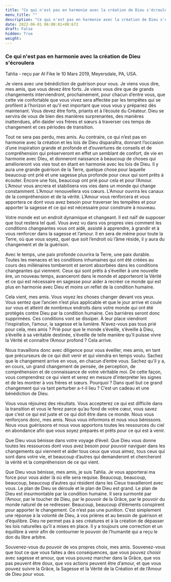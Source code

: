 ```yaml
---
title: "Ce qui n'est pas en harmonie avec la création de Dieu s'écroulera"
menu_title: ""
description: "Ce qui n'est pas en harmonie avec la création de Dieu s'écroulera"
date: 2022-06-01 06:00:01+00:672
draft: False
hidden: True
weight:
---
```

### Ce qui n'est pas en harmonie avec la création de Dieu s'écroulera

Tahlia - reçu par Al Fike le 10 Mars 2019, Meyersdale, PA, USA.

Je viens avec une bénédiction de guérison pour vous. Je viens vous dire, mes amis, que vous devez être forts. Je viens vous dire que de grands changements interviendront, prochainement, pour chacun d’entre vous, que cette vie confortable que vous vivez sera affectée par les tempêtes qui se profilent à l’horizon et qu’il est important que vous vous y prépariez dès maintenant. Vous devez être forts, priants et à l’écoute du Créateur. Dieu se servira de vous de bien des manières surprenantes, des manières inattendues, afin daider vos frères et sœurs à traverser ces temps de changement et ces périodes de transition.

Tout ne sera pas perdu, mes amis. Au contraire, ce qui n’est pas en harmonie avec la création et les lois de Dieu disparaîtra, donnant l’occasion d’une inspiration grande et profonde et d’ouvertures de conseils et de compréhension qui préserveront en effet un semblant de confort, de vie en harmonie avec Dieu, et donneront naissance à beaucoup de choses qui amélioreront vos vies tout en étant en harmonie avec les lois de Dieu. Il y aura une grande guérison de la Terre, quelque chose pour laquelle beaucoup ont prié et une sagesse plus profonde pour ceux qui sont prêts à écouter. Encore une fois, beaucoup ont prié pour cela et pour l’Amour. L’Amour vous ancrera et stabilisera vos vies dans un monde qui change constamment. L’Amour renouvellera vos cœurs. L’Amour ouvrira les canaux de la compréhension et de la vérité. L’Amour vous renforcera et vous apportera ce dont vous avez besoin pour traverser les tempêtes et pour apporter la sagesse et ce qui est nécessaire pour construire à nouveau.

Votre monde est un endroit dynamique et changeant. Il est naïf de supposer que tout restera tel quel. Vous avez vu dans vos propres vies comment les conditions changeantes vous ont aidé, assisté à apprendre, à grandir et à vous renforcer dans la sagesse et l’amour. Il en sera de même pour toute la Terre, où que vous soyez, quel que soit l’endroit où l’âme réside, il y aura du changement et de la guérison.

Avec le temps, une paix profonde couvrira la Terre, une paix durable. Toutes les menaces et les conditions inhumaines qui ont été créées au cours des millénaires tomberont et seront absorbées dans les conditions changeantes qui viennent. Ceux qui sont prêts à s’éveiller à une nouvelle ère, un nouveau temps, avanceront dans le monde et apporteront la Vérité et ce qui est nécessaire en sagesse pour aider à recréer ce monde qui est plus en harmonie avec Dieu et moins un reflet de la condition humaine.

Cela vient, mes amis. Vous voyez les choses changer devant vos yeux. Vous sentez que l’ancien n’est plus applicable et que le jour arrive et coule sur vous et atteint de nombreux endroits dans votre monde qui ont été protégés contre Dieu par la condition humaine. Ces barrières seront donc supprimées. Ces conditions vont se dissiper. À leur place viendront l’inspiration, l’amour, la sagesse et la lumière. N’avez-vous pas tous prié pour cela, mes amis ? Prié pour que le monde s’éveille, s’éveille à Dieu, s’éveille à sa véritable destinée, s’éveille de telle manière qu’il puisse vivre la Vérité et connaître l’Amour profond ? Cela arrive.

Nous travaillons donc avec diligence pour vous éveiller, mes amis, en tant que précurseurs de ce qui doit venir et qui viendra en temps voulu. Sachez que le changement arrive en vous, en chacun d’entre vous. Sachez qu’il y a, en cours, un grand changement de pensée, de perception, de compréhension et de connaissance de votre véritable moi. De cette façon, vous comprendrez ce qui vient et serez en mesure d’interpréter les signes et de les montrer à vos frères et sœurs. Pourquoi ? Dans quel but ce grand changement qui va tant perturber a-t-il lieu ? C’est un cadeau et une bénédiction de Dieu.

Vous vous réjouirez des résultats. Vous accepterez ce qui est difficile dans la transition et vous le ferez parce qu’au fond de votre cœur, vous savez que c’est ce qui est juste et ce qui doit être dans ce monde. Nous vous renforçons donc, mes amis. Nous vous informons et nous vous bénissons. Nous vous guérissons et nous vous apportons toutes les ressources du ciel en abondance afin que vous soyez préparés et prêts pour ce qui est à venir.

Que Dieu vous bénisse dans votre voyage d’éveil. Que Dieu vous donne toutes les ressources dont vous avez besoin pour pouvoir naviguer dans les changements qui viennent et aider tous ceux que vous aimez, tous ceux qui sont dans votre vie, et beaucoup d’autres qui demanderont et chercheront la vérité et la compréhension de ce qui vient.

Que Dieu vous bénisse, mes amis, je suis Tahlia. Je vous apporterai ma force pour vous aider là où elle sera requise. Beaucoup, beaucoup, beaucoup, beaucoup d’autres qui résident dans les Cieux travailleront avec vous. Le plan de Dieu se déroule et le plan de Dieu est grand. Le plan de Dieu est insurmontable par la condition humaine. Il sera surmonté par l’Amour, par le toucher de Dieu, par le pouvoir de la Grâce, par le pouvoir du monde naturel de se redresser. Beaucoup, beaucoup d’éléments conspirent pour apporter le changement. Ce n’est pas une punition. C’est simplement une réponse à la volonté de Dieu, à vos prières et au besoin de guérison et d’équilibre. Dieu ne permet pas à ses créatures et à la création de dépasser les lois naturelles qu’il a mises en place. Il y a toujours une correction et un équilibre à venir afin de contourner le pouvoir de l’humanité qui a reçu le don du libre arbitre.

Souvenez-vous du pouvoir de vos propres choix, mes amis. Souvenez-vous que tout ce que vous faites a des conséquences, que vous pouvez choisir avec sagesse et amour, que vous pouvez marcher dans la Grâce, que vos pas peuvent être doux, que vos actions peuvent être d’amour, et que vous pouvez suivre la Grâce, la Sagesse et la Vérité de la Création et de l’Amour de Dieu pour vous.
